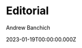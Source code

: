 ---
title: Editorial
github: https://github.com/andrewbanchich/editorial-jekyll-theme
demo: https://andrewbanchich.github.io/editorial-jekyll-theme/
author: Andrew Banchich
author_link: https://github.com/andrewbanchich
date: 2023-01-19T00:00:00.000Z
description: A Jekyll version of the "Editorial" theme by HTML5 UP.
ssg:
  - Jekyll
css:
  - Scss
cms:
  - Markdown
category:
  - others
draft: false
publish_date: '2016-11-25T15:12:37Z'
update_date: '2022-12-10T03:12:42Z'
github_star: 134
github_fork: 140
---